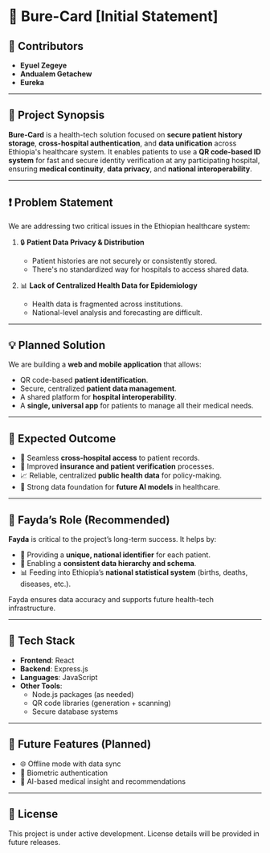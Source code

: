 # 🏥 Bure-Card [Initial Statement]

## 👥 Contributors

- **Eyuel Zegeye**
- **Andualem Getachew**
- **Eureka**

---

## 📘 Project Synopsis

**Bure-Card** is a health-tech solution focused on **secure patient history storage**, **cross-hospital authentication**, and **data unification** across Ethiopia's healthcare system. It enables patients to use a **QR code-based ID system** for fast and secure identity verification at any participating hospital, ensuring **medical continuity**, **data privacy**, and **national interoperability**.

---

## ❗ Problem Statement

We are addressing two critical issues in the Ethiopian healthcare system:

1. 🔒 **Patient Data Privacy & Distribution**

   - Patient histories are not securely or consistently stored.
   - There's no standardized way for hospitals to access shared data.

2. 📊 **Lack of Centralized Health Data for Epidemiology**
   - Health data is fragmented across institutions.
   - National-level analysis and forecasting are difficult.

---

## 💡 Planned Solution

We are building a **web and mobile application** that allows:

- QR code-based **patient identification**.
- Secure, centralized **patient data management**.
- A shared platform for **hospital interoperability**.
- A **single, universal app** for patients to manage all their medical needs.

---

## 🎯 Expected Outcome

- 🏥 Seamless **cross-hospital access** to patient records.
- 📁 Improved **insurance and patient verification** processes.
- 📈 Reliable, centralized **public health data** for policy-making.
- 🤖 Strong data foundation for **future AI models** in healthcare.

---

## 🧩 Fayda’s Role (Recommended)

**Fayda** is critical to the project’s long-term success. It helps by:

- 📇 Providing a **unique, national identifier** for each patient.
- 🧱 Enabling a **consistent data hierarchy and schema**.
- 📊 Feeding into Ethiopia’s **national statistical system** (births, deaths, diseases, etc.).

Fayda ensures data accuracy and supports future health-tech infrastructure.

---

## 🧰 Tech Stack

- **Frontend**: React
- **Backend**: Express.js
- **Languages**: JavaScript
- **Other Tools**:
  - Node.js packages (as needed)
  - QR code libraries (generation + scanning)
  - Secure database systems

---

## 🚀 Future Features (Planned)

- 🌐 Offline mode with data sync
- 🔐 Biometric authentication
- 🧠 AI-based medical insight and recommendations

---

## 📄 License

This project is under active development. License details will be provided in future releases.
